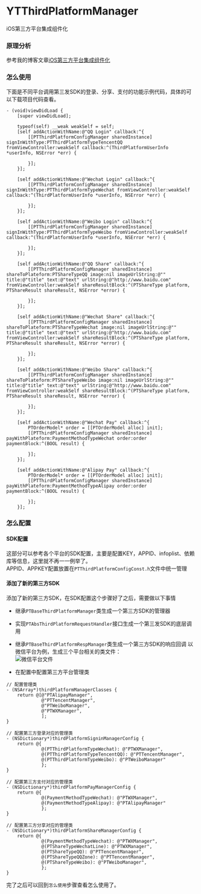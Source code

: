 # YTThirdPlatformManager
iOS第三方平台集成组件化

### 原理分析
参考我的博客文章[iOS第三方平台集成组件化](https://my.oschina.net/u/1242477/blog/1557875)

### 怎么使用
下面是不同平台调用第三发SDK的登录、分享、支付的功能示例代码，具体的可以下载项目代码查看。
```objc    
- (void)viewDidLoad {
    [super viewDidLoad];
    
    typeof(self) __weak weakSelf = self;
    [self addActionWithName:@"QQ Login" callback:^{
        [[PTThirdPlatformConfigManager sharedInstance] signInWithType:PTThirdPlatformTypeTencentQQ fromViewController:weakSelf callback:^(ThirdPlatformUserInfo *userInfo, NSError *err) {
            
        }];
    }];
    
    [self addActionWithName:@"Wechat Login" callback:^{
        [[PTThirdPlatformConfigManager sharedInstance] signInWithType:PTThirdPlatformTypeWechat fromViewController:weakSelf callback:^(ThirdPlatformUserInfo *userInfo, NSError *err) {
            
        }];
    }];
    
    [self addActionWithName:@"Weibo Login" callback:^{
        [[PTThirdPlatformConfigManager sharedInstance] signInWithType:PTThirdPlatformTypeWeibo fromViewController:weakSelf callback:^(ThirdPlatformUserInfo *userInfo, NSError *err) {
            
        }];
    }];
    
    [self addActionWithName:@"QQ Share" callback:^{
        [[PTThirdPlatformConfigManager sharedInstance] shareToPlateform:PTShareTypeQQ image:nil imageUrlString:@"" title:@"title" text:@"text" urlString:@"http://www.baidu.com" fromViewController:weakSelf shareResultBlock:^(PTShareType platform, PTShareResult shareResult, NSError *error) {
            
        }];
    }];
    
    [self addActionWithName:@"Wechat Share" callback:^{
        [[PTThirdPlatformConfigManager sharedInstance] shareToPlateform:PTShareTypeWechat image:nil imageUrlString:@"" title:@"title" text:@"text" urlString:@"http://www.baidu.com" fromViewController:weakSelf shareResultBlock:^(PTShareType platform, PTShareResult shareResult, NSError *error) {
            
        }];
    }];
    
    [self addActionWithName:@"Weibo Share" callback:^{
        [[PTThirdPlatformConfigManager sharedInstance] shareToPlateform:PTShareTypeWeibo image:nil imageUrlString:@"" title:@"title" text:@"text" urlString:@"http://www.baidu.com" fromViewController:weakSelf shareResultBlock:^(PTShareType platform, PTShareResult shareResult, NSError *error) {
            
        }];
    }];
    
    [self addActionWithName:@"Wechat Pay" callback:^{
        PTOrderModel* order = [[PTOrderModel alloc] init];
        [[PTThirdPlatformConfigManager sharedInstance] payWithPlateform:PaymentMethodTypeWechat order:order paymentBlock:^(BOOL result) {

        }];
    }];

    [self addActionWithName:@"Alipay Pay" callback:^{
        PTOrderModel* order = [[PTOrderModel alloc] init];
        [[PTThirdPlatformConfigManager sharedInstance] payWithPlateform:PaymentMethodTypeAlipay order:order paymentBlock:^(BOOL result) {

        }];
    }];
```
### 怎么配置
#### SDK配置
这部分可以参考各个平台的SDK配置，主要是配置KEY，APPID、infoplist、依赖库等信息，这里就不再一一例举了。  
APPID、APPKEY配置放置在`PTThirdPlatformConfigConst.h`文件中统一管理

#### 添加了新的第三方SDK
添加了新的第三方SDK，在SDK配置这个步骤好了之后，需要做以下事情
- 继承`PTBaseThirdPlatformManager`类生成一个第三方SDK的管理器
- 实现`PTAbsThirdPlatformRequestHandler`接口生成一个第三发SDK的底层调用
- 继承`PTBaseThirdPlatformRespManager`类生成一个第三方SDK的响应回调
以微信平台为例，生成三个平台相关的类文件：  
![微信平台文件](https://gitee.com/uploads/images/2017/1101/073749_321dd6da_300384.png "微信平台文件图.png")  

- 在配置中配置第三方平台管理类  

```objc
// 配置管理类
- (NSArray*)thirdPlatformManagerClasses {
    return @[@"PTAlipayManager",
             @"PTTencentManager",
             @"PTWeiboManager",
             @"PTWXManager",
             ];
}

// 配置第三方登录对应的管理类
- (NSDictionary*)thirdPlatformSigninManagerConfig {
    return @{
             @(PTThirdPlatformTypeWechat): @"PTWXManager",
             @(PTThirdPlatformTypeTencentQQ): @"PTTencentManager",
             @(PTThirdPlatformTypeWeibo): @"PTWeiboManager"
             };
}

// 配置第三方支付对应的管理类
- (NSDictionary*)thirdPlatformPayManagerConfig {
    return @{
             @(PaymentMethodTypeWechat): @"PTWXManager",
             @(PaymentMethodTypeAlipay): @"PTAlipayManager"
             };
}

// 配置第三方分享对应的管理类
- (NSDictionary*)thirdPlatformShareManagerConfig {
    return @{
             @(PaymentMethodTypeWechat): @"PTWXManager",
             @(PTShareTypeWechatLine): @"PTWXManager",
             @(PTShareTypeQQ): @"PTTencentManager",
             @(PTShareTypeQQZone): @"PTTencentManager",
             @(PTShareTypeWeibo): @"PTWeiboManager",
             };
}
```
完了之后可以回到`怎么使用`步骤查看怎么使用了。

